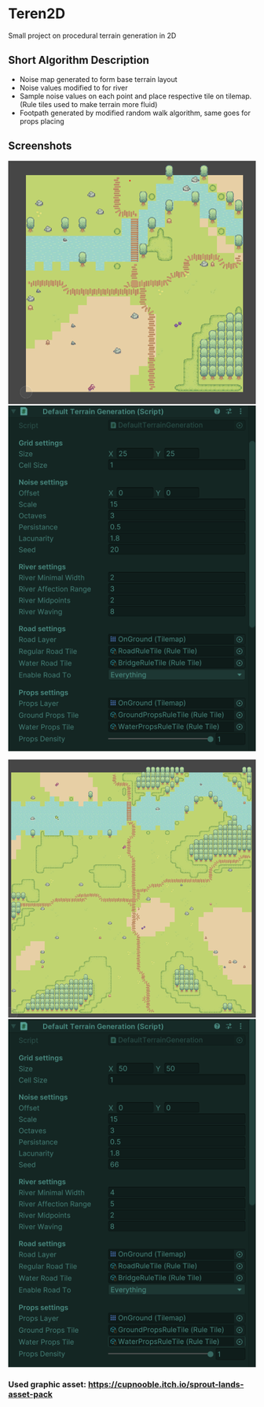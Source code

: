 # Teren2D

Small project on procedural terrain generation in 2D
## Short Algorithm Description

* Noise map generated to form base terrain layout
* Noise values modified to for river
* Sample noise values on each point and place respective tile on tilemap. (Rule tiles used to make terrain more fluid)
* Footpath generated by modified random walk algorithm, same goes for props placing


## Screenshots
![alt text](Assets/Screenshots/screenshot00.png "Screenshot 00") 
![alt text](Assets/Screenshots/screenshot00Parameters.png "Parameters 00")

![alt text](Assets/Screenshots/screenshot01.png "Screenshot 01")
![alt text](Assets/Screenshots/screenshot01Parameters.png "Parameters 01")


### Used graphic asset: https://cupnooble.itch.io/sprout-lands-asset-pack
